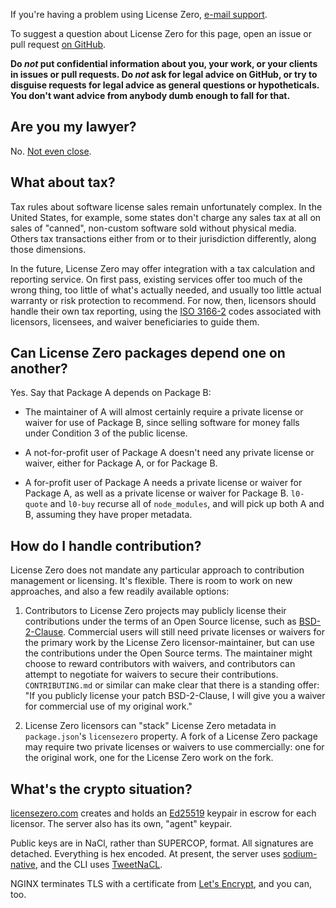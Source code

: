If you're having a problem using License Zero, [e-mail support](mailto:support@artlessdevices.com).

To suggest a question about License Zero for this page, open an issue or pull request [on GitHub](https://github.com/licensezero/licensezero-questions).

**Do _not_ put confidential information about you, your work, or your clients in issues or pull requests.  Do _not_ ask for legal advice on GitHub, or try to disguise requests for legal advice as general questions or hypotheticals.  You don't want advice from anybody dumb enough to fall for that.**

## Are you my lawyer?

No.  [Not even close](https://licensezero.com/terms/service).

## What about tax?

Tax rules about software license sales remain unfortunately complex.  In the United States, for example, some states don't charge any sales tax at all on sales of "canned", non-custom software sold without physical media.  Others tax transactions either from or to their jurisdiction differently, along those dimensions.

In the future, License Zero may offer integration with a tax calculation and reporting service.  On first pass, existing services offer too much of the wrong thing, too little of what's actually needed, and usually too little actual warranty or risk protection to recommend.  For now, then, licensors should handle their own tax reporting, using the [ISO 3166-2](https://en.wikipedia.org/wiki/ISO_3166-2) codes associated with licensors, licensees, and waiver beneficiaries to guide them.

## Can License Zero packages depend one on another?

Yes.  Say that Package A depends on Package B:

- The maintainer of A will almost certainly require a private license or waiver for use of Package B, since selling software for money falls under Condition 3 of the public license.

- A not-for-profit user of Package A doesn't need any private license or waiver, either for Package A, or for Package B.

- A for-profit user of Package A needs a private license or waiver for Package A, as well as a private license or waiver for Package B.  `l0-quote` and `l0-buy` recurse all of `node_modules`, and will pick up both A and B, assuming they have proper metadata.

## How do I handle contribution?

License Zero does not mandate any particular approach to contribution management or licensing.  It's flexible.  There is room to work on new approaches, and also a few readily available options:

1.  Contributors to License Zero projects may publicly license their contributions under the terms of an Open Source license, such as [BSD-2-Clause](https://spdx.org/licenses/BSD-2-Clause).  Commercial users will still need private licenses or waivers for the primary work by the License Zero licensor-maintainer, but can use the contributions under the Open Source terms.  The maintainer might choose to reward contributors with waivers, and contributors can attempt to negotiate for waivers to secure their contributions.  `CONTRIBUTING.md` or similar can make clear that there is a standing offer: "If you publicly license your patch BSD-2-Clause, I will give you a waiver for commercial use of my original work."

2.  License Zero licensors can "stack" License Zero metadata in `package.json`'s `licensezero` property.  A fork of a License Zero package may require two private licenses or waivers to use commercially: one for the original work, one for the License Zero work on the fork.

## What's the crypto situation?

[licensezero.com](https://licensezero.com) creates and holds an [Ed25519](https://ed25519.cr.yp.to/) keypair in escrow for each licensor.  The server also has its own, "agent" keypair.

Public keys are in NaCl, rather than SUPERCOP, format.  All signatures are detached.  Everything is hex encoded.  At present, the server uses [sodium-native](https://www.npmjs.com/package/sodium-native), and the CLI uses [TweetNaCL](https://www.npmjs.com/package/tweetnacl).

NGINX terminates TLS with a certificate from [Let's Encrypt](https://letsencrypt.org/), and you can, too.
